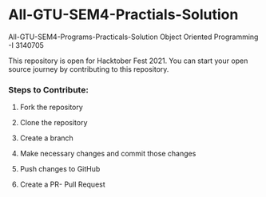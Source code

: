 # All-GTU-SEM4-Practials-Solution
 All-GTU-SEM4-Programs-Practicals-Solution  Object Oriented Programming -I 3140705
 
 This repository is open for Hacktober Fest 2021.
 You can start your open source journey by contributing to this repository.
### Steps to Contribute:
1. Fork the repository

2. Clone the repository

3. Create a branch

4. Make necessary changes and commit those changes

5. Push changes to GitHub

6. Create a PR- Pull Request
